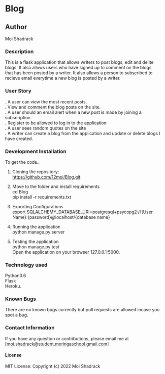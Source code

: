 


# Blog

## Author
Moi Shadrack

### Description
This is a flask application that allows writers to post blogs, edit and delite blogs. It also allows users who have signed up to comment on the blogs that has been posted by a writer. It also allows a person to subscribed to recieve email everytime a new blog is posted by a writer.

### User Story
. A user can view the most recent posts.<br>
. View and comment the blog posts on the site.<br>
. A user should an email alert when a new post is made by joining a subscription.<br>
. Register to be allowed to log in to the application<br>
. A user sees random quotes on the site<br>
. A writer can create a blog from the application and update or delete blogs I have created.

### Development Installation
To get the code..<br>

1. Cloning the repository:<br>
https://github.com/12moi/Blog.git<br>

2. Move to the folder and install requirements<br>
cd Blog<br>
pip install -r requirements.txt<br>
3. Exporting Configurations<br>
export SQLALCHEMY_DATABASE_URI=postgresql+psycopg2://{User Name}:{password}@localhost/{database name}<br>
4. Running the application<br>
python manage.py server<br>
5. Testing the application<br>
python manage.py test<br>
Open the application on your browser 127.0.0.1:5000.

### Technology used
Python3.6<br>
Flask<br>
Heroku.

### Known Bugs
There are no known bugs currently but pull requests are allowed incase you spot a bug.

### Contact Information
If you have any question or contributions, please email me at [moi.shadrack@student.moringaschool.gmail.com]

#### License
MIT License:
Copyright (c) 2022 Moi Shadrack